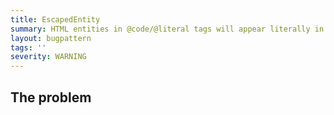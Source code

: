 ```yaml
---
title: EscapedEntity
summary: HTML entities in @code/@literal tags will appear literally in the rendered javadoc.
layout: bugpattern
tags: ''
severity: WARNING
---
```


<!--
*** AUTO-GENERATED, DO NOT MODIFY ***
To make changes, edit the @BugPattern annotation or the explanation in docs/bugpattern.
-->


## The problem



